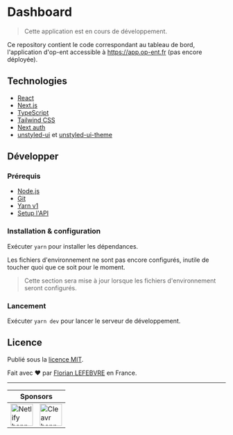 # Dashboard

> Cette application est en cours de développement.

Ce repository contient le code correspondant au tableau de bord, l'application d'op-ent accessible à https://app.op-ent.fr (pas encore déployée).

## Technologies

- [React](https://reactjs.org/)
- [Next.js](https://nextjs.org/)
- [TypeScript](https://www.typescriptlang.org/)
- [Tailwind CSS](https://tailwindcss.com/)
- [Next auth](https://next-auth.js.org/)
- [unstyled-ui](https://github.com/op-ent/unstyled-ui) et [unstyled-ui-theme](https://github.com/op-ent/unstyled-ui-theme)

## Développer

### Prérequis

- [Node.js](https://nodejs.org/en/)
- [Git](https://git-scm.com/)
- [Yarn v1](https://classic.yarnpkg.com/en/docs/install)
- [Setup l'API](https://github.com/op-ent/api)

### Installation & configuration

Exécuter `yarn` pour installer les dépendances.

Les fichiers d'environnement ne sont pas encore configurés, inutile de toucher quoi que ce soit pour le moment.

> Cette section sera mise à jour lorsque les fichiers d'environnement seront configurés.

### Lancement

Exécuter `yarn dev` pour lancer le serveur de développement.

## Licence

Publié sous la [licence MIT](./LICENSE).

Fait avec ❤️ par [Florian LEFEBVRE](https://github.com/florian-lefebvre) en France.

---

<table>
  <thead>
    <tr>
      <th colspan="2">Sponsors</th>
    </tr>
  </thead>
  <tbody>
    <tr>
      <td>
        <a href="https://www.netlify.com" target="_blank">
          <img alt="Netlify banner" height="51px" src="https://www.netlify.com/v3/img/components/netlify-color-accent.svg" />
        </a>
      </td>
      <td>
        <a href="https://cleavr.io" target="_blank">
          <img alt="Cleavr banner" height="51px" src="https://hcti.io/v1/image/ae9a047f-22b3-4016-a37a-80f297894678" />
        </a>
      </td>
    </tr>
  </tbody>
</table>
